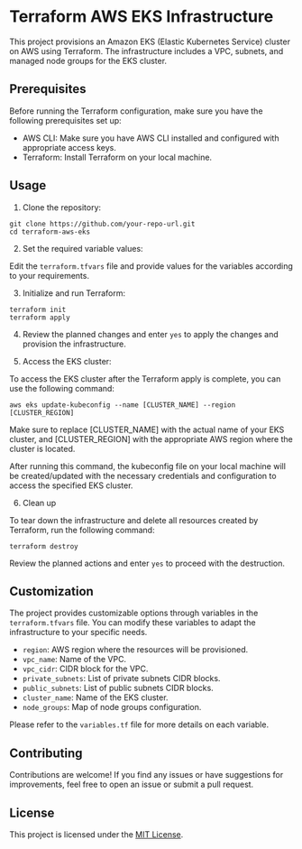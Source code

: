 # Terraform AWS EKS Infrastructure

This project provisions an Amazon EKS (Elastic Kubernetes Service) cluster on AWS using Terraform. The infrastructure includes a VPC, subnets, and managed node groups for the EKS cluster.

## Prerequisites

Before running the Terraform configuration, make sure you have the following prerequisites set up:

- AWS CLI: Make sure you have AWS CLI installed and configured with appropriate access keys.
- Terraform: Install Terraform on your local machine.

## Usage

1. Clone the repository:
```shell
git clone https://github.com/your-repo-url.git
cd terraform-aws-eks
```

2. Set the required variable values:

Edit the `terraform.tfvars` file and provide values for the variables according to your requirements.

3. Initialize and run Terraform:

```shell
terraform init
terraform apply
```

4. Review the planned changes and enter `yes` to apply the changes and provision the infrastructure.

5. Access the EKS cluster:

To access the EKS cluster after the Terraform apply is complete, you can use the following command:

```shell
aws eks update-kubeconfig --name [CLUSTER_NAME] --region [CLUSTER_REGION]
```

Make sure to replace [CLUSTER_NAME] with the actual name of your EKS cluster, and [CLUSTER_REGION] with the appropriate AWS region where the cluster is located.

After running this command, the kubeconfig file on your local machine will be created/updated with the necessary credentials and configuration to access the specified EKS cluster.

6. Clean up

To tear down the infrastructure and delete all resources created by Terraform, run the following command:

```shell
terraform destroy
```

Review the planned actions and enter `yes` to proceed with the destruction.

## Customization

The project provides customizable options through variables in the `terraform.tfvars` file. You can modify these variables to adapt the infrastructure to your specific needs.

- `region`: AWS region where the resources will be provisioned.
- `vpc_name`: Name of the VPC.
- `vpc_cidr`: CIDR block for the VPC.
- `private_subnets`: List of private subnets CIDR blocks.
- `public_subnets`: List of public subnets CIDR blocks.
- `cluster_name`: Name of the EKS cluster.
- `node_groups`: Map of node groups configuration.

Please refer to the `variables.tf` file for more details on each variable.

## Contributing

Contributions are welcome! If you find any issues or have suggestions for improvements, feel free to open an issue or submit a pull request.

## License

This project is licensed under the [MIT License](LICENSE).
